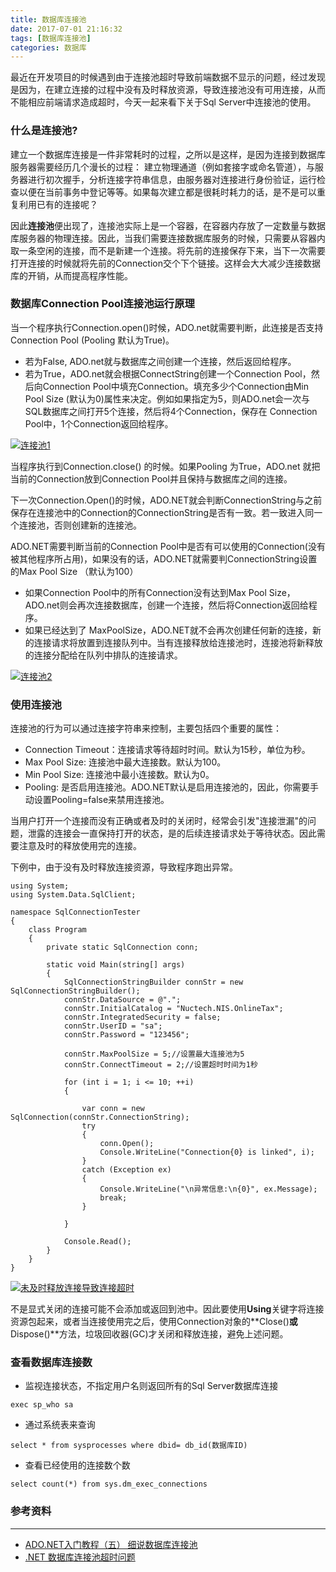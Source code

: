 ```yaml
---
title: 数据库连接池
date: 2017-07-01 21:16:32
tags: [数据库连接池]
categories: 数据库
---
```


最近在开发项目的时候遇到由于连接池超时导致前端数据不显示的问题，经过发现是因为，在建立连接的过程中没有及时释放资源，导致连接池没有可用连接，从而不能相应前端请求造成超时，今天一起来看下关于Sql Server中连接池的使用。

<!--more-->

### 什么是连接池?
建立一个数据库连接是一件非常耗时的过程，之所以是这样，是因为连接到数据库服务器需要经历几个漫长的过程： 建立物理通道（例如套接字或命名管道），与服务器进行初次握手，分析连接字符串信息，由服务器对连接进行身份验证，运行检查以便在当前事务中登记等等。如果每次建立都是很耗时耗力的话，是不是可以重复利用已有的连接呢？

因此**连接池**便出现了，连接池实际上是一个容器，在容器内存放了一定数量与数据库服务器的物理连接。因此，当我们需要连接数据库服务的时候，只需要从容器内取一条空闲的连接，而不是新建一个连接。将先前的连接保存下来，当下一次需要打开连接的时候就将先前的Connection交个下个链接。这样会大大减少连接数据库的开销，从而提高程序性能。

### 数据库Connection Pool连接池运行原理
 
当一个程序执行Connection.open()时候，ADO.net就需要判断，此连接是否支持Connection Pool (Pooling 默认为True)。
- 若为False, ADO.net就与数据库之间创建一个连接，然后返回给程序。
- 若为True，ADO.net就会根据ConnectString创建一个Connection Pool，然后向Connection Pool中填充Connection。填充多少个Connection由Min Pool Size (默认为0)属性来决定。例如如果指定为5，则ADO.net会一次与SQL数据库之间打开5个连接，然后将4个Connection，保存在 Connection Pool中，1个Connection返回给程序。

[![连接池1](https://s13.postimg.org/87t97gbbr/connection_pool1.png)](https://postimg.org/image/uwig70spf/)

当程序执行到Connection.close() 的时候。如果Pooling 为True，ADO.net 就把当前的Connection放到Connection Pool并且保持与数据库之间的连接。

下一次Connection.Open()的时候，ADO.NET就会判断ConnectionString与之前保存在连接池中的Connection的ConnectionString是否有一致。若一致进入同一个连接池，否则创建新的连接池。

ADO.NET需要判断当前的Connection Pool中是否有可以使用的Connection(没有被其他程序所占用)，如果没有的话，ADO.NET就需要判ConnectionString设置的Max Pool Size （默认为100）
- 如果Connection Pool中的所有Connection没有达到Max Pool Size，ADO.net则会再次连接数据库，创建一个连接，然后将Connection返回给程序。
- 如果已经达到了 MaxPoolSize，ADO.NET就不会再次创建任何新的连接，新的连接请求将放置到连接队列中。当有连接释放给连接池时，连接池将新释放的连接分配给在队列中排队的连接请求。

[![连接池2](https://s12.postimg.org/vn7g8bf0t/connection_pool2.png)](https://postimg.org/image/h40b6wlvt/)

### 使用连接池

连接池的行为可以通过连接字符串来控制，主要包括四个重要的属性：
* Connection Timeout：连接请求等待超时时间。默认为15秒，单位为秒。
* Max Pool Size: 连接池中最大连接数。默认为100。
* Min Pool Size: 连接池中最小连接数。默认为0。
* Pooling: 是否启用连接池。ADO.NET默认是启用连接池的，因此，你需要手动设置Pooling=false来禁用连接池。

当用户打开一个连接而没有正确或者及时的关闭时，经常会引发"连接泄漏"的问题，泄露的连接会一直保持打开的状态，是的后续连接请求处于等待状态。因此需要注意及时的释放使用完的连接。

下例中，由于没有及时释放连接资源，导致程序跑出异常。

```
using System;
using System.Data.SqlClient;

namespace SqlConnectionTester
{
    class Program
    {
        private static SqlConnection conn;

        static void Main(string[] args)
        {
            SqlConnectionStringBuilder connStr = new SqlConnectionStringBuilder();
            connStr.DataSource = @".";
            connStr.InitialCatalog = "Nuctech.NIS.OnlineTax";
            connStr.IntegratedSecurity = false;
            connStr.UserID = "sa";
            connStr.Password = "123456";

            connStr.MaxPoolSize = 5;//设置最大连接池为5
            connStr.ConnectTimeout = 2;//设置超时时间为1秒
            
            for (int i = 1; i <= 10; ++i)
            {

                var conn = new SqlConnection(connStr.ConnectionString);
                try
                {
                    conn.Open();
                    Console.WriteLine("Connection{0} is linked", i);
                }
                catch (Exception ex)
                {
                    Console.WriteLine("\n异常信息:\n{0}", ex.Message);
                    break;
                }

            }

            Console.Read();
        }
    }
}
```
[![未及时释放连接导致连接超时](https://s12.postimg.org/pk1i2y24t/connection_error.png)](https://postimg.org/image/se4nge4ax/)

不是显式关闭的连接可能不会添加或返回到池中。因此要使用**Using**关键字将连接资源包起来，或者当连接使用完之后，使用Connection对象的**Close()**或**Dispose()**方法，垃圾回收器(GC)才关闭和释放连接，避免上述问题。

### 查看数据库连接数

* 监视连接状态，不指定用户名则返回所有的Sql Server数据库连接
```
exec sp_who sa
```

* 通过系统表来查询
```
select * from sysprocesses where dbid= db_id(数据库ID)
```

* 查看已经使用的连接数个数
```
select count(*) from sys.dm_exec_connections
```

### 参考资料
---
* [ADO.NET入门教程（五） 细说数据库连接池](http://www.cnblogs.com/liuhaorain/archive/2012/02/19/2353110.html)
* [.NET 数据库连接池超时问题](http://www.cnblogs.com/zhangji/p/5476734.html)